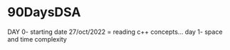 # 90DaysDSA
DAY 0- starting date 27/oct/2022 = reading c++ concepts...
day 1- space and time complexity 
